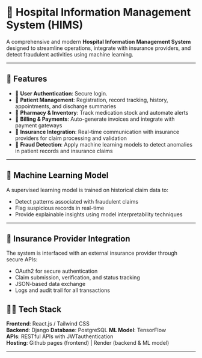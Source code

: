 # 🏥 Hospital Information Management System (HIMS)

A comprehensive and modern **Hospital Information Management System** designed to streamline operations, integrate with insurance providers, and detect fraudulent activities using machine learning.

---

## 🚀 Features

- 🔐 **User Authentication**: Secure login.
- 🏥 **Patient Management**: Registration, record tracking, history, appointments, and discharge summaries
- 💊 **Pharmacy & Inventory**: Track medication stock and automate alerts
- 💼 **Billing & Payments**: Auto-generate invoices and integrate with payment gateways
- 🧾 **Insurance Integration**: Real-time communication with insurance providers for claim processing and validation
- 🤖 **Fraud Detection**: Apply machine learning models to detect anomalies in patient records and insurance claims

---

## 🧠 Machine Learning Model

A supervised learning model is trained on historical claim data to:

- Detect patterns associated with fraudulent claims
- Flag suspicious records in real-time
- Provide explainable insights using model interpretability techniques 
---

## 🔗 Insurance Provider Integration

The system is interfaced with an external insurance provider through secure APIs:

- OAuth2 for secure authentication
- Claim submission, verification, and status tracking
- JSON-based data exchange
- Logs and audit trail for all transactions



## 🧑‍💻 Tech Stack

**Frontend**: React.js / Tailwind CSS  
**Backend**:  Django 
**Database**: PostgreSQL 
**ML Model**: TensorFlow  
**APIs**: RESTful APIs with JWTauthentication  
**Hosting**: Github pages (frontend) | Render (backend & ML model)

---


